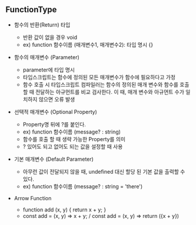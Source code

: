 ## FunctionType
- 함수의 반환(Return) 타입
    - 반환 값이 없을 경우 void
    - ex) function 함수이름 (매개변수1, 매개변수2): 타입 명시 {}

- 함수의 매개변수 (Parameter)
    - parameter에 타입 명시
    - 타입스크립트는 함수에 정의된 모든 매개변수가 함수에 필요하다고 가정
    - 함수 호출 시 타입스크립트 컴파일러는 함수의 정의된 매개 변수와 함수를 호출할 때 전달하는 아규먼트를 비교 검사한다.
      이 때, 매개 변수와 아규먼트 수가 일치하지 않으면 오류 발생

- 선택적 매개변수 (Optional Property)
    - Property명 뒤에 ?를 붙인다.
    - ex) function 함수이름 (message? : string)
    - 함수를 호출 할 때 생략 가능한 Property를 의미
    - ? 있어도 되고 없어도 되는 값을 설정할 때 사용

- 기본 매개변수 (Default Parameter)
    - 아무런 값이 전달되지 않을 때, undefined 대신 할당 된 기본 값을 출력할 수 있다.
    - ex) function 함수이름 (message? : string = 'there')

- Arrow Function
    - function add (x, y) { return x + y; }
    - const add = (x, y) => x + y; / const add = (x, y) => return ({x + y})